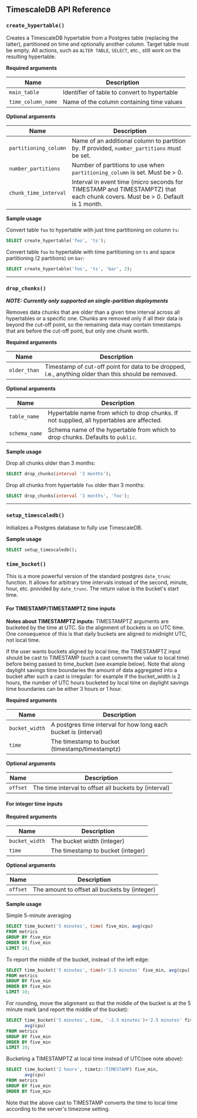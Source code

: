 ## TimescaleDB API Reference


### `create_hypertable()`

Creates a TimescaleDB hypertable from a Postgres table (replacing the
latter), partitioned on time and optionally another column.
Target table must be empty. All actions, such as `ALTER TABLE`, `SELECT`,
etc., still work on the resulting hypertable.

**Required arguments**

|Name|Description|
|---|---|
| `main_table` | Identifier of table to convert to hypertable|
| `time_column_name` | Name of the column containing time values|

**Optional arguments**

|Name|Description|
|---|---|
| `partitioning_column` | Name of an additional column to partition by. If provided, `number_partitions` must be set.
| `number_partitions` | Number of partitions to use when `partitioning_column` is set. Must be > 0.
| `chunk_time_interval` | Interval in event time (micro seconds for TIMESTAMP and TIMESTAMPTZ) that each chunk covers. Must be > 0. Default is 1 month.
**Sample usage**

Convert table `foo` to hypertable with just time partitioning on column `ts`:
```sql
SELECT create_hypertable('foo', 'ts');
```

Convert table `foo` to hypertable with time partitioning on `ts` and
space partitioning (2 partitions) on `bar`:
```sql
SELECT create_hypertable('foo', 'ts', 'bar', 2);
```

---

### `drop_chunks()`
_**NOTE: Currently only supported on single-partition deployments**_

Removes data chunks that are older than a given time interval across all
hypertables or a specific one. Chunks are removed only if all their data is
beyond the cut-off point, so the remaining data may contain timestamps that
are before the cut-off point, but only one chunk worth.



**Required arguments**

|Name|Description|
|---|---|
| `older_than` | Timestamp of cut-off point for data to be dropped, i.e., anything older than this should be removed. |

**Optional arguments**

|Name|Description|
|---|---|
| `table_name` | Hypertable name from which to drop chunks. If not supplied, all hypertables are affected.
| `schema_name` | Schema name of the hypertable from which to drop chunks. Defaults to `public`.

**Sample usage**

Drop all chunks older than 3 months:
```sql
SELECT drop_chunks(interval '3 months');
```

Drop all chunks from hypertable `foo` older than 3 months:
```sql
SELECT drop_chunks(interval '3 months', 'foo');
```

---

### `setup_timescaledb()`

Initializes a Postgres database to fully use TimescaleDB.

**Sample usage**

```sql
SELECT setup_timescaledb();
```

### `time_bucket()`

This is a more powerful version of the standard postgres `date_trunc` function.
It allows for arbitrary time intervals instead of the second, minute, hour, etc.
provided by `date_trunc`. The return value is the bucket's start time.

#### For TIMESTAMP/TIMESTAMPTZ time inputs

**Notes about TIMESTAMPTZ inputs:**
TIMESTAMPTZ arguments are bucketed by the time at UTC. So the alignment of
buckets is on UTC time. One consequence of this is that daily buckets are
aligned to midnight UTC, not local time.

If the user wants buckets aligned by local time, the TIMESTAMPTZ input should be
cast to TIMESTAMP (such a cast converts the value to local time) before being
passed to time_bucket (see example below).  Note that along daylight savings
time boundaries the amount of data aggregated into a bucket after such a cast is
irregular: for example if the bucket_width is 2 hours, the number of UTC hours
bucketed by local time on daylight savings time boundaries can be either 3 hours
or 1 hour.

**Required arguments**

|Name|Description|
|---|---|
| `bucket_width` | A postgres time interval for how long each bucket is (interval) |
| `time` | The timestamp to bucket (timestamp/timestamptz)|

**Optional arguments**

|Name|Description|
|---|---|
| `offset` | The time interval to offset all buckets by (interval) |

#### For integer time inputs

**Required arguments**

|Name|Description|
|---|---|
| `bucket_width` | The bucket width (integer) |
| `time` | The timestamp to bucket (integer) |

**Optional arguments**

|Name|Description|
|---|---|
| `offset` | The amount to offset all buckets by (integer) |


**Sample usage**

Simple 5-minute averaging

```sql
SELECT time_bucket('5 minutes', time) five_min, avg(cpu)
FROM metrics
GROUP BY five_min
ORDER BY five_min
LIMIT 10;
```

To report the middle of the bucket, instead of the left edge:
```sql
SELECT time_bucket('5 minutes', time)+'2.5 minutes' five_min, avg(cpu)
FROM metrics
GROUP BY five_min
ORDER BY five_min
LIMIT 10;
```

For rounding, move the alignment so that the middle of the bucket is at the 5 minute mark (and report the middle of the bucket):
```sql
SELECT time_bucket('5 minutes', time, '-2.5 minutes')+'2.5 minutes' five_min,
       avg(cpu)
FROM metrics
GROUP BY five_min
ORDER BY five_min
LIMIT 10;
```

Bucketing a TIMESTAMPTZ at local time instead of UTC(see note above):
```sql
SELECT time_bucket('2 hours', timetz::TIMESTAMP) five_min,
       avg(cpu)
FROM metrics
GROUP BY five_min
ORDER BY five_min
```
Note that the above cast to TIMESTAMP converts the time to local time according
to the server's timezone setting.
